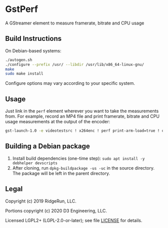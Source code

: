 # GstPerf

A GStreamer element to measure framerate, bitrate and CPU usage

## Build Instructions

On Debian-based systems:
```bash
./autogen.sh
./configure --prefix /usr/ --libdir /usr/lib/x86_64-linux-gnu/
make
sudo make install
```

Configure options may vary according to your specific system.

## Usage

Just link in the `perf` element wherever you want to take the
measurements from. For example, record an MP4 file and print
framerate, bitrate and CPU usage measurements at the output of the
encoder:

```bash
gst-launch-1.0 -e videotestsrc ! x264enc ! perf print-arm-load=true ! qtmux ! filesink location=test.mp4
```

## Building a Debian package

1. Install build dependencies (one-time step):
   `sudo apt install -y debhelper devscripts`
2. After cloning, run `dpkg-buildpackage -us -uc` in the source directory.
   The package will be left in the parent directory.

## Legal

Copyright (c) 2019 RidgeRun, LLC.

Portions copyright (c) 2020 D3 Engineering, LLC.

Licensed LGPL2+ (LGPL-2.0-or-later); see file [LICENSE](LICENSE) for details.
